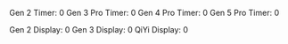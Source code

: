 Gen 2 Timer: 0
Gen 3 Pro Timer: 0
Gen 4 Pro Timer: 0
Gen 5 Pro Timer: 0

Gen 2 Display: 0
Gen 3 Display: 0
QiYi Display: 0
